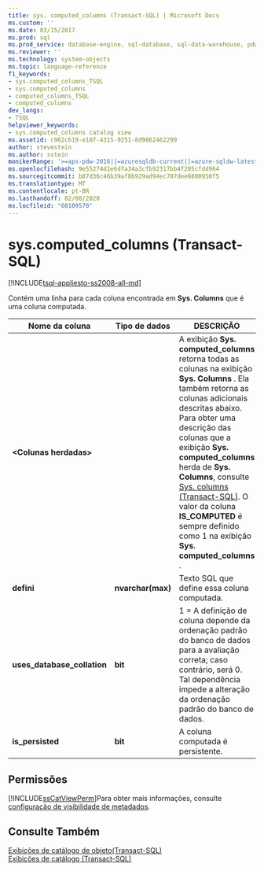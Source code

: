 ```yaml
---
title: sys. computed_columns (Transact-SQL) | Microsoft Docs
ms.custom: ''
ms.date: 03/15/2017
ms.prod: sql
ms.prod_service: database-engine, sql-database, sql-data-warehouse, pdw
ms.reviewer: ''
ms.technology: system-objects
ms.topic: language-reference
f1_keywords:
- sys.computed_columns_TSQL
- sys.computed_columns
- computed_columns_TSQL
- computed_columns
dev_langs:
- TSQL
helpviewer_keywords:
- sys.computed_columns catalog view
ms.assetid: c962c619-e18f-4315-9251-8d9862462299
author: stevestein
ms.author: sstein
monikerRange: '>=aps-pdw-2016||=azuresqldb-current||=azure-sqldw-latest||>=sql-server-2016||=sqlallproducts-allversions||>=sql-server-linux-2017||=azuresqldb-mi-current'
ms.openlocfilehash: 9e55274d1e6dfa34a3cfb92317bb4f205cfdd964
ms.sourcegitcommit: b87d36c46b39af8b929ad94ec707dee8800950f5
ms.translationtype: MT
ms.contentlocale: pt-BR
ms.lasthandoff: 02/08/2020
ms.locfileid: "68109570"
---
```

# <a name="syscomputed_columns-transact-sql"></a>sys.computed_columns (Transact-SQL)
[!INCLUDE[tsql-appliesto-ss2008-all-md](../../includes/tsql-appliesto-ss2008-all-md.md)]

  Contém uma linha para cada coluna encontrada em **Sys. Columns** que é uma coluna computada.  
  
|Nome da coluna|Tipo de dados|DESCRIÇÃO|  
|-----------------|---------------|-----------------|  
|**\<Colunas herdadas>**||A exibição **Sys. computed_columns** retorna todas as colunas na exibição **Sys. Columns** . Ela também retorna as colunas adicionais descritas abaixo. Para obter uma descrição das colunas que a exibição **Sys. computed_columns** herda de **Sys. Columns**, consulte [Sys. columns &#40;Transact-SQL&#41;](../../relational-databases/system-catalog-views/sys-columns-transact-sql.md). O valor da coluna **IS_COMPUTED** é sempre definido como 1 na exibição **Sys. computed_columns** .|  
|**defini**|**nvarchar(max)**|Texto SQL que define essa coluna computada.|  
|**uses_database_collation**|**bit**|1 = A definição de coluna depende da ordenação padrão do banco de dados para a avaliação correta; caso contrário, será 0. Tal dependência impede a alteração da ordenação padrão do banco de dados.|  
|**is_persisted**|**bit**|A coluna computada é persistente.|  
  
## <a name="permissions"></a>Permissões  
 [!INCLUDE[ssCatViewPerm](../../includes/sscatviewperm-md.md)]Para obter mais informações, consulte [configuração de visibilidade de metadados](../../relational-databases/security/metadata-visibility-configuration.md).  
  
## <a name="see-also"></a>Consulte Também  
 [Exibições de catálogo de objeto&#40;Transact-SQL&#41;](../../relational-databases/system-catalog-views/object-catalog-views-transact-sql.md)   
 [Exibições de catálogo &#40;Transact-SQL&#41;](../../relational-databases/system-catalog-views/catalog-views-transact-sql.md)  
  
  
